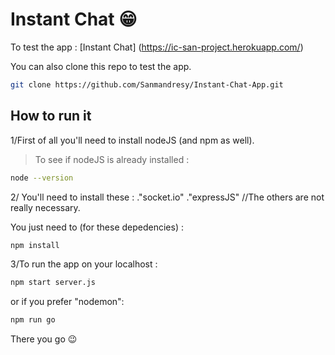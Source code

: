 # Instant Chat 😁
To test the app : [Instant Chat] (https://ic-san-project.herokuapp.com/)

You can also clone this repo to test the app.

```sh
git clone https://github.com/Sanmandresy/Instant-Chat-App.git
```

## How to run it
1/First of all you'll need to install nodeJS (and npm as well).
>To see if nodeJS is already installed : 
```sh
node --version
```

2/ You'll need to install these :
."socket.io"
."expressJS"
//The others are not really necessary.

You just need to (for these depedencies) :
```sh
npm install
```

3/To run the app on your localhost : 

```sh
npm start server.js
```

or if you prefer "nodemon":

```sh
npm run go
```

There you go 😉
